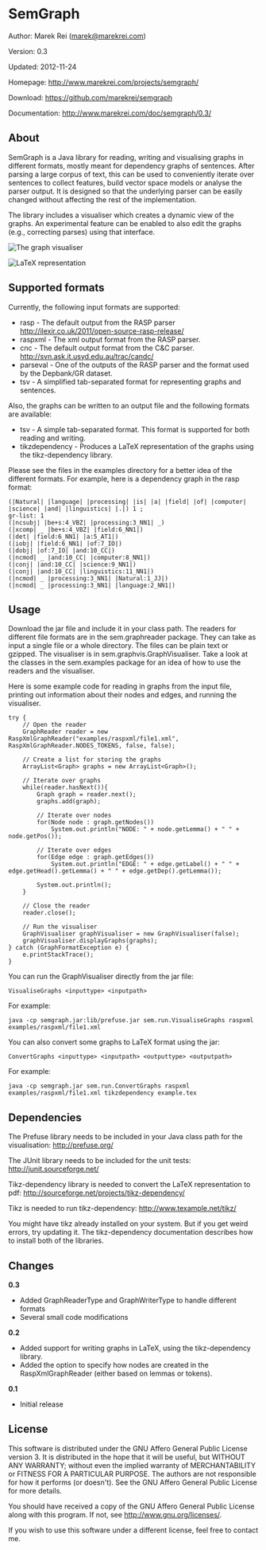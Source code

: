 SemGraph
=========

Author:		Marek Rei (marek@marekrei.com)

Version:	0.3

Updated:	2012-11-24

Homepage:	<http://www.marekrei.com/projects/semgraph/>

Download:	<https://github.com/marekrei/semgraph>

Documentation:	<http://www.marekrei.com/doc/semgraph/0.3/>

About
-----

SemGraph is a Java library for reading, writing and visualising graphs in different formats, mostly meant for dependency graphs of sentences.
After parsing a large corpus of text, this can be used to conveniently iterate over sentences to collect features, build vector space models or analyse the parser output.
It is designed so that the underlying parser can be easily changed without affecting the rest of the implementation.

The library includes a visualiser which creates a dynamic view of the graphs. An experimental feature can be enabled to also edit the graphs (e.g., correcting parses) using that interface.

![](http://www.marekrei.com/img/semgraph_graphvisualiser_screenshot.png "The graph visualiser")

![](http://www.marekrei.com/img/semgraph_latex3.png "LaTeX representation")

Supported formats
-----------------
Currently, the following input formats are supported:

* rasp - The default output from the RASP parser <http://ilexir.co.uk/2011/open-source-rasp-release/>
* raspxml - The xml output format from the RASP parser.
* cnc - The default output format from the C&C parser. <http://svn.ask.it.usyd.edu.au/trac/candc/>
* parseval - One of the outputs of the RASP parser and the format used by the Depbank/GR dataset.
* tsv - A simplified tab-separated format for representing graphs and sentences.

Also, the graphs can be written to an output file and the following formats are available:

* tsv - A simple tab-separated format. This format is supported for both reading and writing.
* tikzdependency - Produces a LaTeX representation of the graphs using the tikz-dependency library.

Please see the files in the examples directory for a better idea of the different formats. For example, here is a dependency graph in the rasp format:

	(|Natural| |language| |processing| |is| |a| |field| |of| |computer| |science| |and| |linguistics| |.|) 1 ;
	gr-list: 1
	(|ncsubj| |be+s:4_VBZ| |processing:3_NN1| _)
	(|xcomp| _ |be+s:4_VBZ| |field:6_NN1|)
	(|det| |field:6_NN1| |a:5_AT1|)
	(|iobj| |field:6_NN1| |of:7_IO|)
	(|dobj| |of:7_IO| |and:10_CC|)
	(|ncmod| _ |and:10_CC| |computer:8_NN1|)
	(|conj| |and:10_CC| |science:9_NN1|)
	(|conj| |and:10_CC| |linguistics:11_NN1|)
	(|ncmod| _ |processing:3_NN1| |Natural:1_JJ|)
	(|ncmod| _ |processing:3_NN1| |language:2_NN1|)


Usage
-----

Download the jar file and include it in your class path. The readers for different file formats are in the sem.graphreader package. They can take as input a single file or a whole directory. The files can be plain text or gzipped. The visualiser is in sem.graphvis.GraphVisualiser.
Take a look at the classes in the sem.examples package for an idea of how to use the readers and the visualiser.

Here is some example code for reading in graphs from the input file, printing out information about their nodes and edges, and running the visualiser.


	try {
		// Open the reader
		GraphReader reader = new RaspXmlGraphReader("examples/raspxml/file1.xml", RaspXmlGraphReader.NODES_TOKENS, false, false);
		
		// Create a list for storing the graphs
		ArrayList<Graph> graphs = new ArrayList<Graph>();
		
		// Iterate over graphs
		while(reader.hasNext()){ 
			Graph graph = reader.next();
			graphs.add(graph);

			// Iterate over nodes
			for(Node node : graph.getNodes()) 
				System.out.println("NODE: " + node.getLemma() + " " + node.getPos());

			// Iterate over edges
			for(Edge edge : graph.getEdges()) 
				System.out.println("EDGE: " + edge.getLabel() + " " + edge.getHead().getLemma() + " " + edge.getDep().getLemma());

			System.out.println();
		}
		
		// Close the reader
		reader.close();
		
		// Run the visualiser
		GraphVisualiser graphVisualiser = new GraphVisualiser(false);
		graphVisualiser.displayGraphs(graphs);
	} catch (GraphFormatException e) {
		e.printStackTrace();
	}



You can run the  GraphVisualiser directly from the jar file:

	VisualiseGraphs <inputtype> <inputpath>

For example:

	java -cp semgraph.jar:lib/prefuse.jar sem.run.VisualiseGraphs raspxml examples/raspxml/file1.xml


You can also convert some graphs to LaTeX format using the jar:

	ConvertGraphs <inputtype> <inputpath> <outputtype> <outputpath>

For example:

	java -cp semgraph.jar sem.run.ConvertGraphs raspxml examples/raspxml/file1.xml tikzdependency example.tex


Dependencies
------------

The Prefuse library needs to be included in your Java class path for the visualisation: <http://prefuse.org/>

The JUnit library needs to be included for the unit tests: <http://junit.sourceforge.net/>

Tikz-dependency library is needed to convert the LaTeX representation to pdf: <http://sourceforge.net/projects/tikz-dependency/>

Tikz is needed to run tikz-dependency: <http://www.texample.net/tikz/>

You might have tikz already installed on your system. But if you get weird errors, try updating it. The tikz-dependency documentation describes how to install both of the libraries.

Changes
-------

**0.3**

* Added GraphReaderType and GraphWriterType to handle different formats
* Several small code modifications

**0.2**

* Added support for writing graphs in LaTeX, using the tikz-dependency library.
* Added the option to specify how nodes are created in the RaspXmlGraphReader (either based on lemmas or tokens).

**0.1**

* Initial release 


License
-------

This software is distributed under the GNU Affero General Public License version 3. It is distributed in the hope that it will be useful, but WITHOUT ANY WARRANTY; without even the implied warranty of MERCHANTABILITY or FITNESS FOR A PARTICULAR PURPOSE. The authors are not responsible for how it performs (or doesn't). See the GNU Affero General Public License for more details.

You should have received a copy of the GNU Affero General Public License along with this program. If not, see <http://www.gnu.org/licenses/>.

If you wish to use this software under a different license, feel free to contact me.
